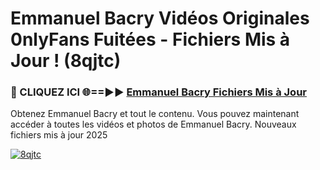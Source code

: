 # Emmanuel Bacry Vidéos Originales 0nlyFans Fuitées - Fichiers Mis à Jour ! (8qjtc)

<h3>🔴 CLIQUEZ ICI 🌐==►► <a href="https://tinyurl.com/2pmr4ezf" rel="nofollow">Emmanuel Bacry Fichiers Mis à Jour</a></h3>

Obtenez Emmanuel Bacry et tout le contenu. Vous pouvez maintenant accéder à toutes les vidéos et photos de Emmanuel Bacry. Nouveaux fichiers mis à jour 2025

[![8qjtc](https://i.imgur.com/6SNvagu.gif)](https://tinyurl.com/2pmr4ezf)
